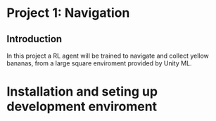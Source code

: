 # Project 1: Navigation
## Introduction
In this project a RL agent will be trained to navigate and collect yellow bananas, from a large square enviroment provided by Unity ML.


# Installation and seting up development enviroment
